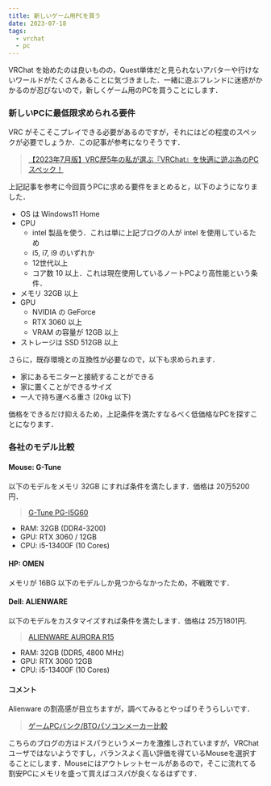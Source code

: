 ```yaml
---
title: 新しいゲーム用PCを買う
date: 2023-07-18
tags:
  - vrchat
  - pc
---
```


VRChat を始めたのは良いものの，Quest単体だと見られないアバターや行けないワールドがたくさんあることに気づきました．一緒に遊ぶフレンドに迷惑がかかるのが忍びないので，新しくゲーム用のPCを買うことにします．

### 新しいPCに最低限求められる要件

VRC がそこそこプレイできる必要があるのですが，それにはどの程度のスペックが必要でしょうか．この記事が参考になりそうです．

> [【2023年7月版】VRC歴5年の私が選ぶ『VRChat』を快適に遊ぶ為のPCスペック！](https://kohavrog.com/vrchat-pcspec/)

上記記事を参考に今回買うPCに求める要件をまとめると，以下のようになりました．

* OS は Windows11 Home
* CPU
  * intel 製品を使う．これは単に上記ブログの人が intel を使用しているため
  * i5, i7, i9 のいずれか
  * 12世代以上
  * コア数 10 以上．これは現在使用しているノートPCより高性能という条件．
* メモリ 32GB 以上
* GPU
  * NVIDIA の GeForce
  * RTX 3060 以上
  * VRAM の容量が 12GB 以上
* ストレージは SSD 512GB 以上

さらに，既存環境との互換性が必要なので，以下も求められます．

* 家にあるモニターと接続することができる
* 家に置くことができるサイズ
* 一人で持ち運べる重さ (20kg 以下)

価格をできるだけ抑えるため，上記条件を満たすなるべく低価格なPCを探すことになります．

### 各社のモデル比較

#### Mouse: G-Tune

以下のモデルをメモリ 32GB にすれば条件を満たします．価格は 20万5200 円．

> [G-Tune PG-I5G60](https://www.mouse-jp.co.jp/store/g/ggtune-pgi5g60b6acbw101dec/)

* RAM: 32GB (DDR4-3200)
* GPU: RTX 3060 / 12GB
* CPU: i5-13400F (10 Cores)

#### HP: OMEN

メモリが 16BG 以下のモデルしか見つからなかったため，不戦敗です．

#### Dell: ALIENWARE

以下のモデルをカスタマイズすれば条件を満たします．価格は 25万1801円.

> [ALIENWARE AURORA R15](https://www.dell.com/ja-jp/shop/%E8%A3%BD%E5%93%81%E3%82%B7%E3%83%AA%E3%83%BC%E3%82%BA/alienware-aurora-r15-%E3%82%B2%E3%83%BC%E3%83%9F%E3%83%B3%E3%82%B0-%E3%83%87%E3%82%B9%E3%82%AF%E3%83%88%E3%83%83%E3%83%97/spd/alienware-aurora-r15-desktop/caaawar1500jp)

* RAM: 32GB (DDR5, 4800 MHz)
* GPU: RTX 3060 12GB
* CPU: i5-13400F (10 Cores)

#### コメント

Alienware の割高感が目立ちますが，調べてみるとやっぱりそうらしいです．

> [ゲームPCバンク/BTOパソコンメーカー比較](https://xn--pc-mh4aj6msdqgtc.com/bto)

こちらのブログの方はドスパラというメーカを激推しされていますが，VRChatユーザではないようですし，バランスよく高い評価を得ているMouseを選択することにします．Mouseにはアウトレットセールがあるので，そこに流れてる割安PCにメモリを盛って買えばコスパが良くなるはずです．
